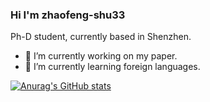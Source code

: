 ### Hi I'm zhaofeng-shu33

Ph-D student, currently based in Shenzhen.

- 🔭 I’m currently working on my paper.
- 🌱 I’m currently learning foreign languages.

[![Anurag's GitHub stats](https://github-readme-stats.vercel.app/api?username=zhaofeng-shu33)](https://github.com/anuraghazra/github-readme-stats)
